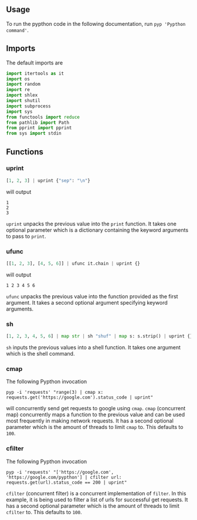 ## Usage

To run the pypthon code in the following documentation, run ``pyp 'Pypthon command'``.

## Imports

The default imports are

```python
import itertools as it
import os
import random
import re
import shlex
import shutil
import subprocess
import sys
from functools import reduce
from pathlib import Path
from pprint import pprint
from sys import stdin
```

## Functions

### uprint

```python
[1, 2, 3] | uprint {"sep": "\n"}
```
will output
```
1
2
3
```

``uprint`` unpacks the previous value into the ``print`` function. It takes one optional parameter which is a dictionary containing the keyword arguments to pass to ``print``.

### ufunc

```python
[[1, 2, 3], [4, 5, 6]] | ufunc it.chain | uprint {}
```
will output
```
1 2 3 4 5 6
```

``ufunc`` unpacks the previous value into the function provided as the first argument. It takes a second optional argument specifying keyword arguments.

### sh

```python
[1, 2, 3, 4, 5, 6] | map str | sh "shuf" | map s: s.strip() | uprint {}
```

``sh`` inputs the previous values into a shell function. It takes one argument which is the shell command.

### cmap

The following Pypthon invocation

```
pyp -i 'requests' "range(3) | cmap x: requests.get('https://google.com').status_code | uprint"
```

will concurrently send get requests to google using ``cmap``. ``cmap`` (concurrent map) concurrently maps a function to the previous value and can be used most frequently in making network requests. It has a second optional parameter which is the amount of threads to limit ``cmap`` to. This defaults to ``100``.

### cfilter

The following Pypthon invocation

```
pyp -i 'requests' "['https://google.com', 'https://google.com/pypthon'] | cfilter url: requests.get(url).status_code == 200 | uprint"
```

``cfilter`` (concurrent filter) is a concurrent implementation of ``filter``. In this example, it is being used to filter a list of urls for successful get requests. It has a second optional parameter which is the amount of threads to limit ``cfilter`` to. This defaults to ``100``.
